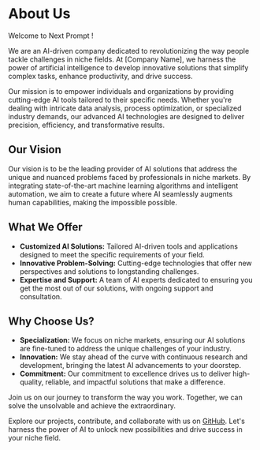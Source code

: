 # About Us

Welcome to Next Prompt !

We are an AI-driven company dedicated to revolutionizing the way people tackle challenges in niche fields. At [Company Name], we harness the power of artificial intelligence to develop innovative solutions that simplify complex tasks, enhance productivity, and drive success.

Our mission is to empower individuals and organizations by providing cutting-edge AI tools tailored to their specific needs. Whether you're dealing with intricate data analysis, process optimization, or specialized industry demands, our advanced AI technologies are designed to deliver precision, efficiency, and transformative results.

## Our Vision

Our vision is to be the leading provider of AI solutions that address the unique and nuanced problems faced by professionals in niche markets. By integrating state-of-the-art machine learning algorithms and intelligent automation, we aim to create a future where AI seamlessly augments human capabilities, making the impossible possible.

## What We Offer

- **Customized AI Solutions:** Tailored AI-driven tools and applications designed to meet the specific requirements of your field.
- **Innovative Problem-Solving:** Cutting-edge technologies that offer new perspectives and solutions to longstanding challenges.
- **Expertise and Support:** A team of AI experts dedicated to ensuring you get the most out of our solutions, with ongoing support and consultation.

## Why Choose Us?

- **Specialization:** We focus on niche markets, ensuring our AI solutions are fine-tuned to address the unique challenges of your industry.
- **Innovation:** We stay ahead of the curve with continuous research and development, bringing the latest AI advancements to your doorstep.
- **Commitment:** Our commitment to excellence drives us to deliver high-quality, reliable, and impactful solutions that make a difference.

Join us on our journey to transform the way you work. Together, we can solve the unsolvable and achieve the extraordinary.

Explore our projects, contribute, and collaborate with us on [GitHub](https://github.com/your-company). Let's harness the power of AI to unlock new possibilities and drive success in your niche field.
